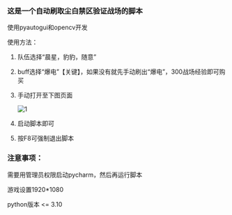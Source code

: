 ### 这是一个自动刷取尘白禁区验证战场的脚本

使用pyautogui和opencv开发

使用方法：
1. 队伍选择“晨星，豹豹，随意”
2. buff选择“爆电”【关键】，如果没有就先手动刷出“爆电”，300战场经验即可购买

3. 手动打开至下图页面

   ![1](https://gitee.com/git1677967754/picture/raw/master/img/202502082239211.jpeg)

4. 启动脚本即可
5. 按F8可强制退出脚本

### 注意事项：
需要用管理员权限启动pycharm，然后再运行脚本

游戏设置1920*1080

python版本 <= 3.10